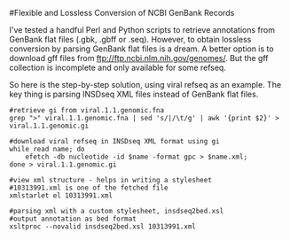 #Flexible and Lossless Conversion of NCBI GenBank Records

I've tested a handful Perl and Python scripts to retrieve annotations from GenBank flat files (.gbk, .gbff or .seq). However, to obtain lossless conversion by parsing GenBank flat files is a dream. A better option is to download gff files from ftp://ftp.ncbi.nlm.nih.gov/genomes/. But the gff collection is incomplete and only available for some refseq.

So here is the step-by-step solution, using viral refseq as an example. The key thing is parsing INSDseq XML files instead of GenBank flat files.

    #retrieve gi from viral.1.1.genomic.fna
    grep ">" viral.1.1.genomic.fna | sed 's/|/\t/g' | awk '{print $2}' > viral.1.1.genomic.gi

    #download viral refseq in INSDseq XML format using gi
    while read name; do
        efetch -db nucleotide -id $name -format gpc > $name.xml;
    done > viral.1.1.genomic.gi 

    #view xml structure - helps in writing a stylesheet
    #10313991.xml is one of the fetched file
    xmlstarlet el 10313991.xml

    #parsing xml with a custom stylesheet, insdseq2bed.xsl
    #output annotation as bed format
    xsltproc --novalid insdseq2bed.xsl 10313991.xml
